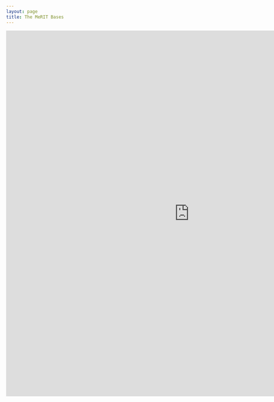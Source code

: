 ```yaml
---
layout: page
title: The MeRIT Bases
---
```


<iframe src = "https://edivimeycook.shinyapps.io/MeRIT_DNA/" style = "border:none; width:1000px; height:1000px;"></iframe
